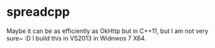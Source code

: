 # spreadcpp
Maybe it can be as efficiently as OkHttp but in C++11, but I am not very sure~ :D
I build this in VS2013 in Widnwos 7 X64.
